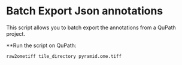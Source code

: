 Batch Export Json annotations
=============================
This script allows you to batch export the annotations from a QuPath project.

**Run the script on QuPath:

    raw2ometiff tile_directory pyramid.ome.tiff
